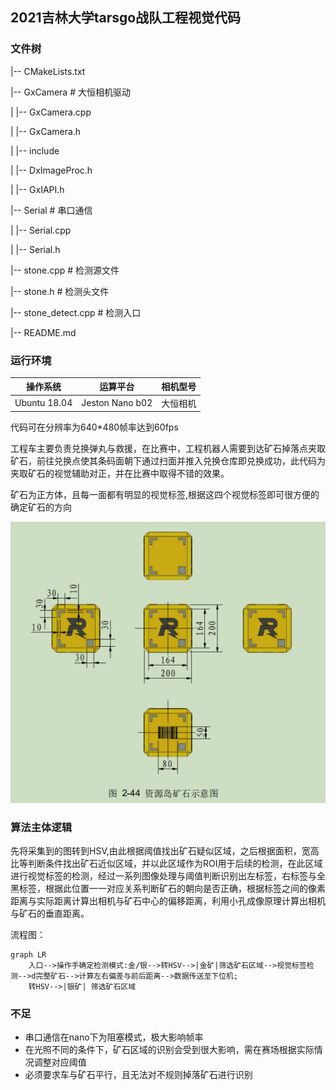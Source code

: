 ## 2021吉林大学tarsgo战队工程视觉代码

### 文件树

|-- CMakeLists.txt

|-- GxCamera  # 大恒相机驱动

|   |-- GxCamera.cpp

|   |-- GxCamera.h

|   |-- include

|       |-- DxImageProc.h

|       |-- GxIAPI.h

|-- Serial  # 串口通信

|   |-- Serial.cpp

|   |-- Serial.h

|-- stone.cpp  # 检测源文件

|-- stone.h  # 检测头文件

|-- stone_detect.cpp  # 检测入口

|-- README.md

### 运行环境

| 操作系统     | 运算平台        | 相机型号 |
| ------------ | --------------- | -------- |
| Ubuntu 18.04 | Jeston Nano b02 | 大恒相机 |

代码可在分辨率为640*480帧率达到60fps

工程车主要负责兑换弹丸与救援，在比赛中，工程机器人需要到达矿石掉落点夹取矿石，前往兑换点使其条码面朝下通过扫面并推入兑换仓库即兑换成功，此代码为夹取矿石的视觉辅助对正，并在比赛中取得不错的效果。

矿石为正方体，且每一面都有明显的视觉标签,根据这四个视觉标签即可很方便的确定矿石的方向

![image-20211002094003781](img/stone.png)

### 算法主体逻辑

先将采集到的图转到HSV,由此根据阈值找出矿石疑似区域，之后根据面积，宽高比等判断条件找出矿石近似区域，并以此区域作为ROI用于后续的检测，在此区域进行视觉标签的检测，经过一系列图像处理与阈值判断识别出左标签，右标签与全黑标签，根据此位置一一对应关系判断矿石的朝向是否正确，根据标签之间的像素距离与实际距离计算出相机与矿石中心的偏移距离，利用小孔成像原理计算出相机与矿石的垂直距离。

流程图：

 ```mermaid
 graph LR
     入口-->操作手确定检测模式:金/银-->转HSV-->|金矿|筛选矿石区域-->视觉标签检测-->d完整矿石-->计算左右偏差与前后距离-->数据传送至下位机;
     转HSV-->|银矿| 筛选矿石区域
 ```




### 不足

- 串口通信在nano下为阻塞模式，极大影响帧率
- 在光照不同的条件下，矿石区域的识别会受到很大影响，需在赛场根据实际情况调整对应阈值
- 必须要求车与矿石平行，且无法对不规则掉落矿石进行识别

